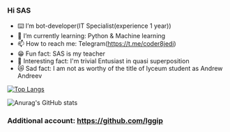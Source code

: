 ### Hi SAS
- ⌨️ I’m bot-developer(IT Specialist(experience 1 year))
- 🌱 I’m currently learning: Python & Machine learning
- 📫 How to reach me: Telegram(https://t.me/coder8jedi)
- 😁 Fun fact: SAS is my teacher
- 🥖 Interesting fact: I'm trivial Entusiast in quasi superposition
- 😿 Sad fact: I am not as worthy of the title of lyceum student as Andrew Andreev

[![Top Langs](https://github-readme-stats.vercel.app/api/top-langs/?username=coder8jedi&show_icons=true&theme=dark)](https://github.com/coder8jedi/github-readme-stats)

![Anurag's GitHub stats](https://github-readme-stats.vercel.app/api?username=coder8jedi&show_icons=true&theme=dark)

### Additional account: https://github.com/Iggip
